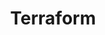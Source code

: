 ---
title: "Terraform"
category: "Hosting & Cloud Infrastructure"
image: img/tools/terraform.svg
---